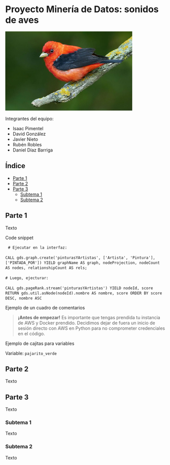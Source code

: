 # Proyecto Minería de Datos: sonidos de aves

<img src="md_format/pajarito.jpg" alt="Pajarito" style="width:400px; height:250px;">


Integrantes del equipo:
  - Isaac Pimentel
  - David González
  - Javier Nieto
  - Rubén Robles
  - Daniel Díaz Barriga


## Índice

- [Parte 1](#Parte-1)
- [Parte 2](#Parte-2)
- [Parte 3](#Parte-3)
  -  [Subtema 1](#Subtema-1) 
  -  [Subtema 2](#Subtema-2) 

## Parte 1

Texto

Code snippet

<pre> <code id="codeSnippet"># Ejecutar en la interfaz:

CALL gds.graph.create('pinturasYArtistas', ['Artista', 'Pintura'], ['PINTADA_POR']) YIELD graphName AS graph, nodeProjection, nodeCount AS nodes, relationshipCount AS rels;

# Luego, ejecturar:

CALL gds.pageRank.stream('pinturasYArtistas') YIELD nodeId, score RETURN gds.util.asNode(nodeId).nombre AS nombre, score ORDER BY score DESC, nombre ASC</code></pre>

Ejemplo de un cuadro de comentarios

> **¡Antes de empezar!** Es importante que tengas prendida tu instancia de AWS y Docker prendido. Decidimos dejar de fuera un inicio de sesión directo con AWS en Python para no comprometer credenciales en el código.

Ejemplo de cajitas para variables

Variable: <code>pajarito_verde</code>


## Parte 2

Texto

## Parte 3

Texto

### Subtema 1

Texto

### Subtema 2

Texto

